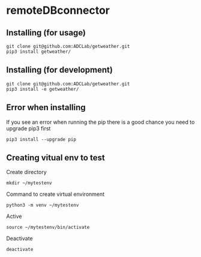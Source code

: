 # remoteDBconnector


## Installing (for usage)
```
git clone git@github.com:ADCLab/getweather.git
pip3 install getweather/
```

## Installing (for development)
```
git clone git@github.com:ADCLab/getweather.git
pip3 install -e getweather/
```

## Error when installing
If you see an error when running the pip there is a good chance you need to upgrade pip3 first
```
pip3 install --upgrade pip
```

## Creating vitual env to test

Create directory 
```
mkdir ~/mytestenv
```

Command to create virtual environment 
```
python3 -m venv ~/mytestenv
```

Active
```
source ~/mytestenv/bin/activate
```
Deactivate
```
deactivate
```
